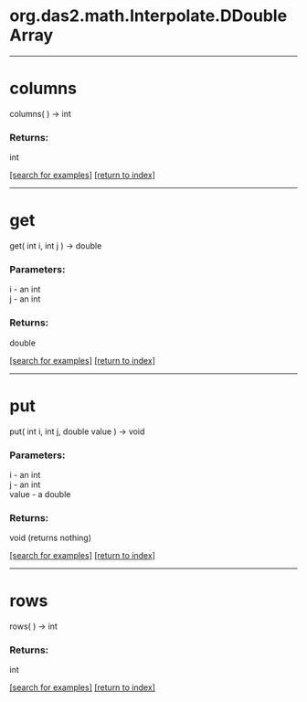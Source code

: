 # org.das2.math.Interpolate.DDoubleArray



***
<a name="columns"></a>
# columns
columns(  ) &rarr; int



### Returns:
int


<a href="https://github.com/autoplot/dev/search?q=columns&unscoped_q=columns">[search for examples]</a>
<a href="https://github.com/autoplot/documentation/blob/master/javadoc/index-all.md">[return to index]</a>

***
<a name="get"></a>
# get
get( int i, int j ) &rarr; double



### Parameters:
i - an int
<br>j - an int

### Returns:
double


<a href="https://github.com/autoplot/dev/search?q=get&unscoped_q=get">[search for examples]</a>
<a href="https://github.com/autoplot/documentation/blob/master/javadoc/index-all.md">[return to index]</a>

***
<a name="put"></a>
# put
put( int i, int j, double value ) &rarr; void



### Parameters:
i - an int
<br>j - an int
<br>value - a double

### Returns:
void (returns nothing)


<a href="https://github.com/autoplot/dev/search?q=put&unscoped_q=put">[search for examples]</a>
<a href="https://github.com/autoplot/documentation/blob/master/javadoc/index-all.md">[return to index]</a>

***
<a name="rows"></a>
# rows
rows(  ) &rarr; int



### Returns:
int


<a href="https://github.com/autoplot/dev/search?q=rows&unscoped_q=rows">[search for examples]</a>
<a href="https://github.com/autoplot/documentation/blob/master/javadoc/index-all.md">[return to index]</a>

